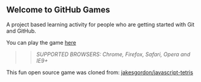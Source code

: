 ## Welcome to GitHub Games

A project based learning activity for people who are getting started with Git and GitHub.

You can play the game [here](https://HappyGnom.github.io/github-games/)

>> _*SUPPORTED BROWSERS*: Chrome, Firefox, Safari, Opera and IE9+_

This fun open source game was cloned from: [jakesgordon/javascript-tetris](https://github.com/jakesgordon/javascript-tetris)
